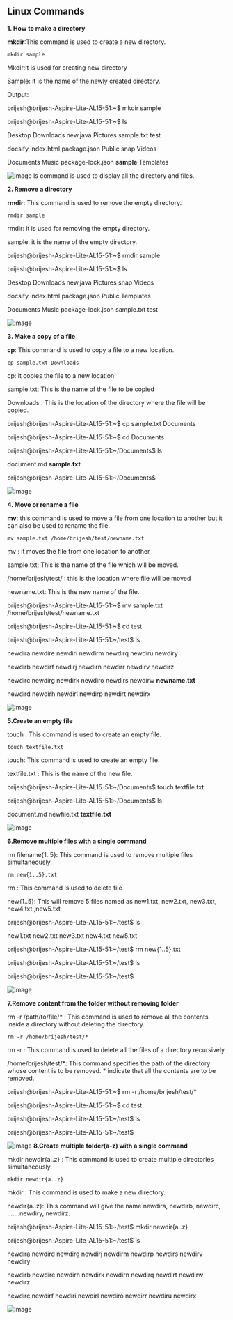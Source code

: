 ## Linux Commands

**1. How to make a directory**

**mkdir**:This command is used to create a new directory.
```
mkdir sample
```
Mkdir:it is used for creating new directory

Sample: it is the name of the newly created directory.

Output:

brijesh@brijesh-Aspire-Lite-AL15-51:~$ mkdir sample

brijesh@brijesh-Aspire-Lite-AL15-51:~$ ls

Desktop    Downloads   new.java           Pictures  sample.txt  test

docsify    index.html  package.json       Public    snap        Videos

Documents  Music       package-lock.json  **sample**    Templates

![image](https://github.com/b02k11/Linux-Commands/assets/132880648/a836aad3-2230-45f8-82a9-65b0e410763e)
ls command is used to display all the directory and files.

**2. Remove a directory**

**rmdir**: This command is used to remove the empty directory.
```
rmdir sample
```
rmdir: it is used for removing the empty directory.

sample: it is the name of the empty directory.

brijesh@brijesh-Aspire-Lite-AL15-51:~$ rmdir sample

brijesh@brijesh-Aspire-Lite-AL15-51:~$ ls

Desktop    Downloads   new.java           Pictures    snap       Videos

docsify    index.html  package.json       Public      Templates

Documents  Music       package-lock.json  sample.txt  test

![image](https://github.com/b02k11/Linux-Commands/assets/132880648/cab1c96c-ffd6-4521-9a63-20b8a9569779)


**3. Make a copy of a file**

**cp**: This command is used to copy a file to a new location.
```
cp sample.txt Downloads
```
cp: it copies the file to a new location

sample.txt: This is the name of the file to be copied

Downloads : This is the location of the directory where the file will be copied.

brijesh@brijesh-Aspire-Lite-AL15-51:~$ cp sample.txt Documents

brijesh@brijesh-Aspire-Lite-AL15-51:~$ cd Documents 

brijesh@brijesh-Aspire-Lite-AL15-51:~/Documents$ ls

document.md  **sample.txt**

brijesh@brijesh-Aspire-Lite-AL15-51:~/Documents$ 

![image](https://github.com/b02k11/Linux-Commands/assets/132880648/60f98163-7e19-4f82-bbc1-a5ca5c97fb7a)

**4. Move or rename a file**

**mv**: this command is used to move a file from one location to another but it can also be used to rename the file.
```
mv sample.txt /home/brijesh/test/newname.txt
```
mv : it moves the file from one location to another

sample.txt: This is the name of the file which will be moved.

/home/brijesh/test/ : this is the location where file will be moved

newname.txt: This is the new name of the file.


brijesh@brijesh-Aspire-Lite-AL15-51:~$ mv sample.txt /home/brijesh/test/newname.txt

brijesh@brijesh-Aspire-Lite-AL15-51:~$ cd test

brijesh@brijesh-Aspire-Lite-AL15-51:~/test$ ls

newdira  newdire  newdiri  newdirm  newdirq  newdiru  newdiry

newdirb  newdirf  newdirj  newdirn  newdirr  newdirv  newdirz

newdirc  newdirg  newdirk  newdiro  newdirs  newdirw  **newname.txt**

newdird  newdirh  newdirl  newdirp  newdirt  newdirx

![image](https://github.com/b02k11/Linux-Commands/assets/132880648/1cad2b5c-0b12-436d-8c5d-236117b926a7)

**5.Create an empty file**

touch : This command is used to create an empty file.
```
touch textfile.txt
```
touch: This command is used to create an empty file.

textfile.txt : This is the name of the new file.

brijesh@brijesh-Aspire-Lite-AL15-51:~/Documents$ touch textfile.txt

brijesh@brijesh-Aspire-Lite-AL15-51:~/Documents$ ls

document.md  newfile.txt  **textfile.txt**

![image](https://github.com/b02k11/Linux-Commands/assets/132880648/2a52eb14-5d82-40cf-9b5e-6ae4687b4a1c)

**6.Remove multiple files with a single command**

rm filename{1..5}: This command is used to remove multiple files simultaneously.
```
rm new{1..5}.txt
```
rm : This command is used to delete file

new{1..5}: This will remove 5 files named as new1.txt,  new2.txt, new3.txt, new4.txt ,new5.txt

brijesh@brijesh-Aspire-Lite-AL15-51:~/test$ ls

new1.txt  new2.txt  new3.txt  new4.txt  new5.txt

brijesh@brijesh-Aspire-Lite-AL15-51:~/test$ rm new{1..5}.txt

brijesh@brijesh-Aspire-Lite-AL15-51:~/test$ ls

brijesh@brijesh-Aspire-Lite-AL15-51:~/test$

![image](https://github.com/b02k11/Linux-Commands/assets/132880648/297aaa98-9632-4e1f-9470-cc0ad3e20125)

**7.Remove content from the folder without removing folder**

rm -r /path/to/file/\* : This command is used to remove all the contents inside a directory without deleting the directory.
```
rm -r /home/brijesh/test/*
```
rm -r : This command is used to delete all the files of a directory recursively.

/home/brijesh/test/\*: This command specifies the path of the directory whose content is to be removed. \* indicate that all the contents are to be removed.

brijesh@brijesh-Aspire-Lite-AL15-51:~$ rm -r /home/brijesh/test/\*

brijesh@brijesh-Aspire-Lite-AL15-51:~$ cd test

brijesh@brijesh-Aspire-Lite-AL15-51:~/test$ ls

brijesh@brijesh-Aspire-Lite-AL15-51:~/test$

![image](https://github.com/b02k11/Linux-Commands/assets/132880648/d50581de-fe1f-469d-be8d-d5713cc5580d)
**8.Create multiple folder(a-z) with a single command**

mkdir newdir{a..z} : This command is used to create multiple directories simultaneously.
```
mkdir newdir{a..z}
```
mkdir : This command is used to make a new directory.

newdir{a..z}: This command will give the name newdira, newdirb, newdirc, …....newdiry, newdirz.

brijesh@brijesh-Aspire-Lite-AL15-51:~/test$ mkdir newdir{a..z}

brijesh@brijesh-Aspire-Lite-AL15-51:~/test$ ls

newdira  newdird  newdirg  newdirj  newdirm  newdirp  newdirs  newdirv  newdiry

newdirb  newdire  newdirh  newdirk  newdirn  newdirq  newdirt  newdirw  newdirz

newdirc  newdirf  newdiri  newdirl  newdiro  newdirr  newdiru  newdirx

![image](https://github.com/b02k11/Linux-Commands/assets/132880648/39cbeac3-cab7-43c1-8d96-3b9716df6bcd)
